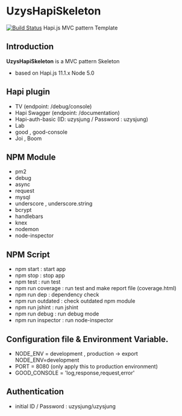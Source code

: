 # UzysHapiSkeleton
[![Build Status](https://travis-ci.org/uzysjung/UzysHapiSkeleton.svg?branch=master)](https://travis-ci.org/uzysjung/UzysHapiSkeleton)
Hapi.js MVC pattern Template

## Introduction
**UzysHapiSkeleton** is a MVC pattern Skeleton
* based on Hapi.js 11.1.x Node 5.0

## Hapi plugin
- TV (endpoint: /debug/console)
- Hapi Swagger (endpoint: /documentation)
- Hapi-auth-basic (ID: uzysjung / Password : uzysjung)
- Lab
- good , good-console
- Joi , Boom
 
## NPM Module
- pm2
- debug
- async
- request
- mysql
- underscore , underscore.string
- bcrypt
- handlebars
- knex
- nodemon
- node-inspector

## NPM Script
- npm start : start app
- npm stop : stop app
- npm test : run test
- npm run coverage : run test and make report file (coverage.html)
- npm run dep : dependency check
- npm run outdated : check outdated npm module
- npm run jshint : run jshint
- npm run debug : run debug mode
- npm run inspector : run node-inspector

## Configuration file & Environment Variable.
- NODE_ENV = development , production -> export NODE_ENV=development
- PORT = 8080 (only apply this to production environment)
- GOOD_CONSOLE = 'log,response,request,error'

## Authentication
- initial ID / Password : uzysjung/uzysjung
